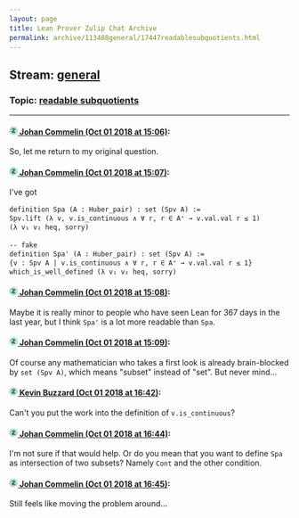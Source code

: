 ```yaml
---
layout: page
title: Lean Prover Zulip Chat Archive 
permalink: archive/113488general/17447readablesubquotients.html
---
```


## Stream: [general](index.html)
### Topic: [readable subquotients](17447readablesubquotients.html)

---

#### [![Click to go to Zulip](../../assets/img/zulip2.png) Johan Commelin (Oct 01 2018 at 15:06)](https://leanprover.zulipchat.com/#narrow/stream/113488-general/topic/readable%20subquotients/near/134968883):
So, let me return to my original question.

#### [![Click to go to Zulip](../../assets/img/zulip2.png) Johan Commelin (Oct 01 2018 at 15:07)](https://leanprover.zulipchat.com/#narrow/stream/113488-general/topic/readable%20subquotients/near/134968900):
I've got
```lean
definition Spa (A : Huber_pair) : set (Spv A) :=
Spv.lift (λ v, v.is_continuous ∧ ∀ r, r ∈ A⁺ → v.val.val r ≤ 1)
(λ v₁ v₂ heq, sorry)

-- fake
definition Spa' (A : Huber_pair) : set (Spv A) :=
{v : Spv A | v.is_continuous ∧ ∀ r, r ∈ A⁺ → v.val.val r ≤ 1}
which_is_well_defined (λ v₁ v₂ heq, sorry)
```

#### [![Click to go to Zulip](../../assets/img/zulip2.png) Johan Commelin (Oct 01 2018 at 15:08)](https://leanprover.zulipchat.com/#narrow/stream/113488-general/topic/readable%20subquotients/near/134968965):
Maybe it is really minor to people who have seen Lean for 367 days in the last year, but I think `Spa'` is a lot more readable than `Spa`.

#### [![Click to go to Zulip](../../assets/img/zulip2.png) Johan Commelin (Oct 01 2018 at 15:09)](https://leanprover.zulipchat.com/#narrow/stream/113488-general/topic/readable%20subquotients/near/134969006):
Of course any mathematician who takes a first look is already brain-blocked by `set (Spv A)`, which means "subset" instead of "set". But never mind...

#### [![Click to go to Zulip](../../assets/img/zulip2.png) Kevin Buzzard (Oct 01 2018 at 16:42)](https://leanprover.zulipchat.com/#narrow/stream/113488-general/topic/readable%20subquotients/near/134974894):
Can't you put the work into the definition of `v.is_continuous`?

#### [![Click to go to Zulip](../../assets/img/zulip2.png) Johan Commelin (Oct 01 2018 at 16:44)](https://leanprover.zulipchat.com/#narrow/stream/113488-general/topic/readable%20subquotients/near/134975038):
I'm not sure if that would help. Or do you mean that you want to define `Spa` as intersection of two subsets? Namely `Cont` and the other condition.

#### [![Click to go to Zulip](../../assets/img/zulip2.png) Johan Commelin (Oct 01 2018 at 16:45)](https://leanprover.zulipchat.com/#narrow/stream/113488-general/topic/readable%20subquotients/near/134975061):
Still feels like moving the problem around...

